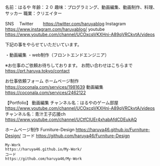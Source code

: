 名前：はるや
年齢：２０
趣味：プログラミング、動画編集、動画制作、料理、サッカー
職業：クリエイター


SNS
　Twitter
 　　https://twitter.com/haruyablog
  Instagram
  　https://www.instagram.com/haruyablog/
  youtube
    https://www.youtube.com/channel/UCOxcqVKXHni-A89qVRCkvtA/videos

下記の事をやらせていただいています。

・動画編集
・web制作（フロントエンドエンジニア）

※お仕事のご依頼お待ちしております。
お問い合わせはこちらまで
https://prt.haruya.tokyo/contact

お仕事依頼フォーム
  ホームページ制作
  　https://coconala.com/services/1981639
  動画編集
  　https://coconala.com/services/2462122

【Portfolio】
  動画編集
    チャンネル名：はるやのゲーム部屋
    https://www.youtube.com/channel/UCOxcqVKXHni-A89qVRCkvtA/videos
    チャンネル名：青汁王子応援ch
    https://www.youtube.com/channel/UCtfCIUEr4xhabAfdCDEukAQ

  ホームページ制作
    Furniture-Design
    https://haruya46.github.io/Furniture-Design/
    コード
    https://github.com/haruya46/Furniture-Design

    My-Work
    https://haruya46.github.io/My-Work/
    コード
    https://github.com/haruya46/My-Work

